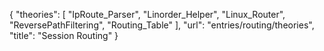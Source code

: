 {
    "theories": [
        "IpRoute_Parser",
        "Linorder_Helper",
        "Linux_Router",
        "ReversePathFiltering",
        "Routing_Table"
    ],
    "url": "entries/routing/theories",
    "title": "Session Routing"
}